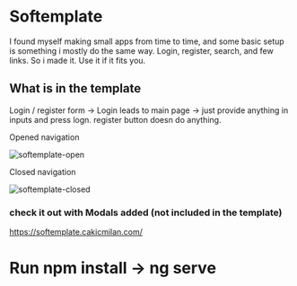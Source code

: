 # Softemplate

I found myself making small apps from time to time, and some basic setup is something i mostly do the same way. 
Login, register, search, and few links. So i made it. Use it if it fits you.

## What is in the template
Login / register form -> Login leads to main page -> just provide anything in inputs and press logn.
register button doesn do anything.

Opened navigation


![softemplate-open](https://user-images.githubusercontent.com/58387889/113394052-e1a58d00-9397-11eb-82f2-efb609ea65a9.png)


Closed navigation

![softemplate-closed](https://user-images.githubusercontent.com/58387889/113394099-f4b85d00-9397-11eb-90d8-1a004d5b3cd7.png)



### check it out with Modals added (not included in the template)

https://softemplate.cakicmilan.com/

# Run npm install -> ng serve
